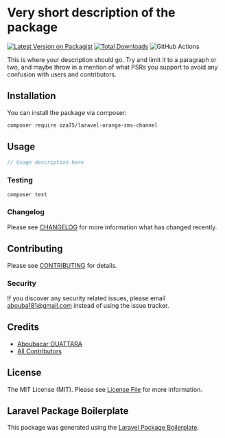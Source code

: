 # Very short description of the package

[![Latest Version on Packagist](https://img.shields.io/packagist/v/oza75/laravel-orange-sms-channel.svg?style=flat-square)](https://packagist.org/packages/oza75/laravel-orange-sms-channel)
[![Total Downloads](https://img.shields.io/packagist/dt/oza75/laravel-orange-sms-channel.svg?style=flat-square)](https://packagist.org/packages/oza75/laravel-orange-sms-channel)
![GitHub Actions](https://github.com/oza75/laravel-orange-sms-channel/actions/workflows/main.yml/badge.svg)

This is where your description should go. Try and limit it to a paragraph or two, and maybe throw in a mention of what PSRs you support to avoid any confusion with users and contributors.

## Installation

You can install the package via composer:

```bash
composer require oza75/laravel-orange-sms-channel
```

## Usage

```php
// Usage description here
```

### Testing

```bash
composer test
```

### Changelog

Please see [CHANGELOG](CHANGELOG.md) for more information what has changed recently.

## Contributing

Please see [CONTRIBUTING](CONTRIBUTING.md) for details.

### Security

If you discover any security related issues, please email abouba181@gmail.com instead of using the issue tracker.

## Credits

-   [Aboubacar OUATTARA](https://github.com/oza75)
-   [All Contributors](../../contributors)

## License

The MIT License (MIT). Please see [License File](LICENSE.md) for more information.

## Laravel Package Boilerplate

This package was generated using the [Laravel Package Boilerplate](https://laravelpackageboilerplate.com).
